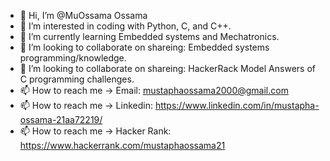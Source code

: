 - 👋 Hi, I’m @MuOssama Ossama
- 👀 I’m interested in coding with Python, C, and C++.
- 🌱 I’m currently learning Embedded systems and Mechatronics.
- 💞️ I’m looking to collaborate on shareing: Embedded systems programming/knowledge. 
- 💞️ I’m looking to collaborate on shareing: HackerRack Model Answers of C programming challenges. 
- 📫 How to reach me -> Email: mustaphaossama2000@gmail.com
- 📫 How to reach me -> Linkedin: https://www.linkedin.com/in/mustapha-ossama-21aa72219/ 
- 📫 How to reach me -> Hacker Rank: https://www.hackerrank.com/mustaphaossama21


